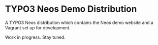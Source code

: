 TYPO3 Neos Demo Distribution
============================

A TYPO3 Neos distribution which contains the Neos demo website and a Vagrant set up for development.

Work in progress. Stay tuned.
